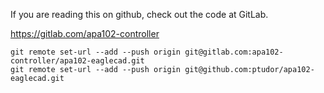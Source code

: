 If you are reading this on github, check out the code at GitLab.

https://gitlab.com/apa102-controller

````
git remote set-url --add --push origin git@gitlab.com:apa102-controller/apa102-eaglecad.git
git remote set-url --add --push origin git@github.com:ptudor/apa102-eaglecad.git
````


